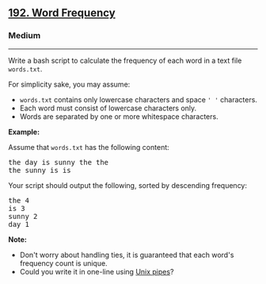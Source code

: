 <h2><a href="https://leetcode.com/problems/word-frequency">192. Word Frequency</a></h2><h3>Medium</h3><hr><p>Write a bash script to calculate the <span data-keyword="frequency-textfile">frequency</span> of each word in a text file <code>words.txt</code>.</p>

<p>For simplicity sake, you may assume:</p>

<ul>
	<li><code>words.txt</code> contains only lowercase characters and space <code>&#39; &#39;</code> characters.</li>
	<li>Each word must consist of lowercase characters only.</li>
	<li>Words are separated by one or more whitespace characters.</li>
</ul>

<p><strong class="example">Example:</strong></p>

<p>Assume that <code>words.txt</code> has the following content:</p>

<pre>
the day is sunny the the
the sunny is is
</pre>

<p>Your script should output the following, sorted by descending frequency:</p>

<pre>
the 4
is 3
sunny 2
day 1
</pre>

<p><b>Note:</b></p>

<ul>
	<li>Don&#39;t worry about handling ties, it is guaranteed that each word&#39;s frequency count is unique.</li>
	<li>Could you write it in one-line using <a href="http://tldp.org/HOWTO/Bash-Prog-Intro-HOWTO-4.html">Unix pipes</a>?</li>
</ul>

